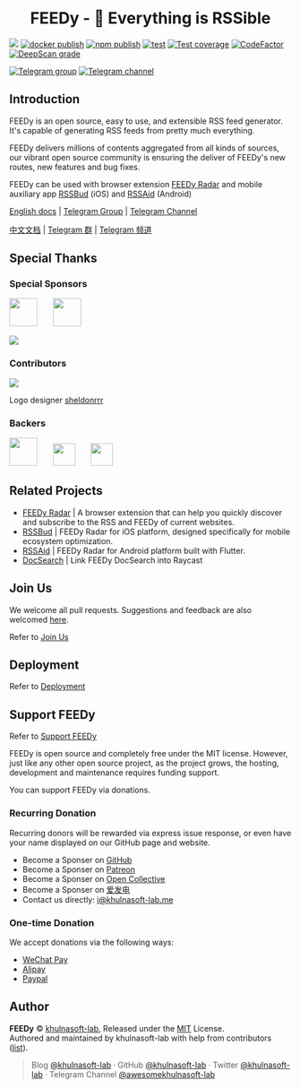 <p align="center">
</p>
<h1 align="center">FEEDy - 🍰 Everything is RSSible</h1>

[![](https://img.shields.io/badge/dynamic/json?url=https://rsshub-analytics.khulnasoft-lab.workers.dev/&query=requests&color=F38020&label=requests&logo=cloudflare&style=flat-square&suffix=/month)](https://rsshub.app)
[![docker publish](https://img.shields.io/docker/pulls/khulnasoft-lab/feedy?label=docker%20pulls&logo=docker&style=flat-square)](https://hub.docker.com/r/khulnasoft-lab/feedy)
[![npm publish](https://img.shields.io/npm/dt/rsshub?label=npm%20downloads&logo=npm&style=flat-square)](https://www.npmjs.com/package/rsshub)
[![test](https://img.shields.io/github/actions/workflow/status/khulnasoft-lab/feedy/test.yml?branch=master&label=test&logo=github&style=flat-square)](https://github.com/khulnasoft-lab/feedy/actions/workflows/test.yml?query=event%3Apush+branch%3Amaster)
[![Test coverage](https://img.shields.io/codecov/c/github/khulnasoft-lab/feedy.svg?style=flat-square&logo=codecov)](https://app.codecov.io/gh/khulnasoft-lab/feedy/branch/master)
[![CodeFactor](https://www.codefactor.io/repository/github/khulnasoft-lab/feedy/badge)](https://www.codefactor.io/repository/github/khulnasoft-lab/feedy)
[![DeepScan grade](https://deepscan.io/api/teams/6244/projects/8135/branches/92448/badge/grade.svg)](https://deepscan.io/dashboard#view=project&tid=6244&pid=8135&bid=92448)

[![Telegram group](https://img.shields.io/badge/dynamic/json?url=https%3A%2F%2Fapi.swo.moe%2Fstats%2Ftelegram%2Frsshub&query=count&color=2CA5E0&label=Telegram%20Group&logo=telegram&cacheSeconds=3600&style=flat-square)](https://t.me/rsshub) [![Telegram channel](https://img.shields.io/badge/dynamic/json?url=https%3A%2F%2Fapi.swo.moe%2Fstats%2Ftelegram%2FawesomeFEEDy&query=count&color=2CA5E0&label=Telegram%20Channel&logo=telegram&cacheSeconds=3600&style=flat-square)](https://t.me/awesomeFEEDy)

## Introduction

FEEDy is an open source, easy to use, and extensible RSS feed generator. It's capable of generating RSS feeds from pretty much everything.

FEEDy delivers millions of contents aggregated from all kinds of sources, our vibrant open source community is ensuring the deliver of FEEDy's new routes, new features and bug fixes.

FEEDy can be used with browser extension [FEEDy Radar](https://github.com/khulnasoft-lab/feedy-Radar) and mobile auxiliary app [RSSBud](https://github.com/Cay-Zhang/RSSBud) (iOS) and [RSSAid](https://github.com/LeetaoGoooo/RSSAid) (Android)

[English docs](https://docs.rsshub.app) | [Telegram Group](https://t.me/rsshub) | [Telegram Channel](https://t.me/awesomeFEEDy)

[中文文档](https://docs.rsshub.app/zh/) | [Telegram 群](https://t.me/rsshub) | [Telegram 频道](https://t.me/awesomeFEEDy)

## Special Thanks

### Special Sponsors

<p>
<a href="https://rss3.io" target="_blank"><img height="50px" src="https://i.imgur.com/lb1dDGK.png"></a>&nbsp;&nbsp;&nbsp;&nbsp;&nbsp;&nbsp;&nbsp;<a href="https://xlog.app/" target="_blank"><img height="50px" src="https://i.imgur.com/JuhHTKD.png"></a>
</p>

[![](https://opencollective.com/static/images/become_sponsor.svg)](https://docs.rsshub.app/support/)

### Contributors

[![](https://opencollective.com/FEEDy/contributors.svg?width=890)](https://github.com/khulnasoft-lab/feedy/graphs/contributors)

Logo designer [sheldonrrr](https://dribbble.com/sheldonrrr)

### Backers

<a href="https://www.cloudflare.com" target="_blank"><img height="50px" src="https://i.imgur.com/7Ph27Fq.png"></a>&nbsp;&nbsp;&nbsp;&nbsp;&nbsp;&nbsp;&nbsp;<a href="https://www.netlify.com" target="_blank"><img height="40px" src="https://i.imgur.com/cU01915.png"></a>&nbsp;&nbsp;&nbsp;&nbsp;&nbsp;&nbsp;&nbsp;<a href="https://1password.com" target="_blank"><img height="40px" src="https://i.imgur.com/a2XjflO.png"></a>

## Related Projects

-   [FEEDy Radar](https://github.com/khulnasoft-lab/feedy-Radar) | A browser extension that can help you quickly discover and subscribe to the RSS and FEEDy of current websites.
-   [RSSBud](https://github.com/Cay-Zhang/RSSBud) | FEEDy Radar for iOS platform, designed specifically for mobile ecosystem optimization.
-   [RSSAid](https://github.com/LeetaoGoooo/RSSAid) | FEEDy Radar for Android platform built with Flutter.
-   [DocSearch](https://github.com/Fatpandac/DocSearch) | Link FEEDy DocSearch into Raycast

## Join Us

We welcome all pull requests. Suggestions and feedback are also welcomed [here](https://github.com/khulnasoft-lab/feedy/issues).

Refer to [Join Us](https://docs.rsshub.app/joinus/quick-start)

## Deployment

Refer to [Deployment](https://docs.rsshub.app/install/)

## Support FEEDy

Refer to [Support FEEDy](https://docs.rsshub.app/support/)

FEEDy is open source and completely free under the MIT license. However, just like any other open source project, as the project grows, the hosting, development and maintenance requires funding support.

You can support FEEDy via donations.

### Recurring Donation

Recurring donors will be rewarded via express issue response, or even have your name displayed on our GitHub page and website.

-   Become a Sponser on [GitHub](https://github.com/sponsors/khulnasoft-lab)
-   Become a Sponser on [Patreon](https://www.patreon.com/khulnasoft-lab)
-   Become a Sponser on [Open Collective](https://opencollective.com/FEEDy)
-   Become a Sponser on [爱发电](https://afdian.net/@khulnasoft-lab)
-   Contact us directly: <i@khulnasoft-lab.me>

### One-time Donation

We accept donations via the following ways:

-   [WeChat Pay](https://archive.khulnasoft-lab.me/images/wx.jpg)
-   [Alipay](https://archive.khulnasoft-lab.me/images/zfb.jpg)
-   [Paypal](https://www.paypal.me/khulnasoft-lab)

## Author

**FEEDy** © [khulnasoft-lab](https://github.com/khulnasoft-lab), Released under the [MIT](./LICENSE) License.<br>
Authored and maintained by khulnasoft-lab with help from contributors ([list](https://github.com/khulnasoft-lab/feedy/contributors)).

> Blog [@khulnasoft-lab](https://khulnasoft-lab.cc) · GitHub [@khulnasoft-lab](https://github.com/khulnasoft-lab) · Twitter [@khulnasoft-lab](https://twitter.com/khulnasoft-lab) · Telegram Channel [@awesomekhulnasoft-lab](https://t.me/awesomekhulnasoft-lab)

